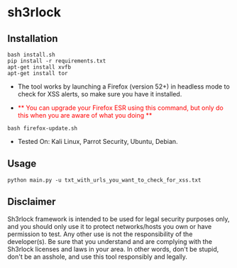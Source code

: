 # sh3rlock

## Installation

```
bash install.sh
pip install -r requirements.txt
apt-get install xvfb
apt-get install tor
```
* The tool works by launching a Firefox (version 52+) in headless mode to check for XSS alerts, so make sure you have it installed.

* <span style="color:red"> ** You can upgrade your Firefox ESR using this command, but only do this when you are aware of what you doing ** </span>

```
bash firefox-update.sh
```

* Tested On: Kali Linux, Parrot Security, Ubuntu, Debian.

## Usage

```
python main.py -u txt_with_urls_you_want_to_check_for_xss.txt
```

## Disclaimer

Sh3rlock framework is intended to be used for legal security purposes only, and you should only use it to protect networks/hosts you own or have permission to test. Any other use is not the responsibility of the developer(s). Be sure that you understand and are complying with the Sh3rlock licenses and laws in your area. In other words, don't be stupid, don't be an asshole, and use this tool responsibly and legally.

